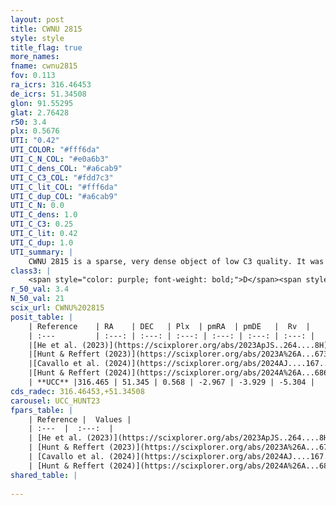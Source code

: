 ```yaml
---
layout: post
title: CWNU 2815
style: style
title_flag: true
more_names: 
fname: cwnu2815
fov: 0.113
ra_icrs: 316.46453
de_icrs: 51.34508
glon: 91.55295
glat: 2.76428
r50: 3.4
plx: 0.5676
UTI: "0.42"
UTI_COLOR: "#fff6da"
UTI_C_N_COL: "#e0a6b3"
UTI_C_dens_COL: "#a6cab9"
UTI_C_C3_COL: "#fdd7c3"
UTI_C_lit_COL: "#fff6da"
UTI_C_dup_COL: "#a6cab9"
UTI_C_N: 0.0
UTI_C_dens: 1.0
UTI_C_C3: 0.25
UTI_C_lit: 0.42
UTI_C_dup: 1.0
UTI_summary: |
    CWNU 2815 is a sparse, very dense object of low C3 quality. It was recently reported in the literature.<br><br><span style="color: #99180f; font-weight: bold;">Warning: </span>contains less than 25 stars with <i>P>0.5</i> estimated.
class3: |
    <span style="color: purple; font-weight: bold;">D</span><span style="color: #FFC300; font-weight: bold;">B</span>
r_50_val: 3.4
N_50_val: 21
scix_url: CWNU%202815
posit_table: |
    | Reference    | RA    | DEC   | Plx  | pmRA  | pmDE   |  Rv  |
    | :---         | :---: | :---: | :---: | :---: | :---: | :---: |
    |[He et al. (2023)](https://scixplorer.org/abs/2023ApJS..264....8H) | 316.525 | 51.359 | 0.566 | -2.967 | -3.916 | -- |
    |[Hunt & Reffert (2023)](https://scixplorer.org/abs/2023A%26A...673A.114H) | 316.441 | 51.323 | 0.561 | -3.018 | -3.946 | -5.273 |
    |[Cavallo et al. (2024)](https://scixplorer.org/abs/2024AJ....167...12C) | 316.473 | 51.329 | 0.567 | -- | -- | -- |
    |[Hunt & Reffert (2024)](https://scixplorer.org/abs/2024A%26A...686A..42H) | 316.441 | 51.323 | 0.561 | -3.018 | -3.946 | -5.273 |
    | **UCC** |316.465 | 51.345 | 0.568 | -2.967 | -3.929 | -5.304 | 
cds_radec: 316.46453,+51.34508
carousel: UCC_HUNT23
fpars_table: |
    | Reference |  Values |
    | :---  |  :---:  |
    | [He et al. (2023)](https://scixplorer.org/abs/2023ApJS..264....8H) | `A0=5.45, m-M=11.1, logAge=6.7` |
    | [Hunt & Reffert (2023)](https://scixplorer.org/abs/2023A%26A...673A.114H) | `AV50=4.378, diffAV50=2.617, MOD50=11.18, logAge50=6.748` |
    | [Cavallo et al. (2024)](https://scixplorer.org/abs/2024AJ....167...12C) | `AV50=4.06, dMod50=11.44, logAge50=6.6, [Fe/H]50=0.3` |
    | [Hunt & Reffert (2024)](https://scixplorer.org/abs/2024A%26A...686A..42H) | `MassJ=286.120` |
shared_table: |
    
---
```

